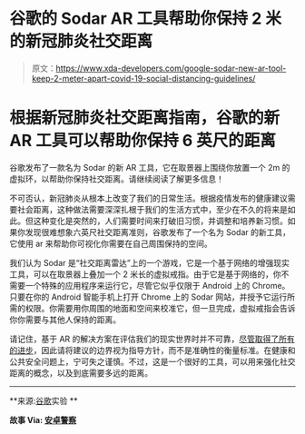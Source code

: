 # 谷歌的 Sodar AR 工具帮助你保持 2 米的新冠肺炎社交距离

> 原文：<https://www.xda-developers.com/google-sodar-new-ar-tool-keep-2-meter-apart-covid-19-social-distancing-guidelines/>

# 根据新冠肺炎社交距离指南，谷歌的新 AR 工具可以帮助你保持 6 英尺的距离

谷歌发布了一款名为 Sodar 的新 AR 工具，它在取景器上围绕你放置一个 2m 的虚拟环，以帮助你保持社交距离。请继续阅读了解更多信息！

不可否认，新冠肺炎从根本上改变了我们的日常生活。根据疫情发布的健康建议需要社会距离，这种做法需要深深扎根于我们的生活方式中，至少在不久的将来是如此。但这种变化是突然的，人们需要时间来打破旧习惯，并调整和培养新习惯。如果你发现很难想象六英尺社交距离准则，谷歌发布了一个名为 Sodar 的新工具，它使用 ar 来帮助你可视化你需要在自己周围保持的空间。

我们认为 Sodar 是“社交距离雷达”上的一个游戏，它是一个基于网络的增强现实工具，可以在取景器上叠加一个 2 米长的虚拟戒指。由于它是基于网络的，你不需要一个特殊的应用程序来运行它，尽管它似乎仅限于 Android 上的 Chrome。只要在你的 Android 智能手机上打开 Chrome 上的 Sodar 网站，并授予它运行所需的权限。你需要用你周围的地面和空间来校准它，但一旦完成，虚拟戒指会告诉你你需要与其他人保持的距离。

请记住，基于 AR 的解决方案在评估我们的现实世界时并不可靠，[尽管取得了所有的进步](https://www.xda-developers.com/google-arcore-depth-api-create-depth-maps-using-single-camera/)，因此请将建议的边界视为指导方针，而不是准确性的衡量标准。在健康和公共安全问题上，宁可失之谨慎。不过，这是一个很好的工具，可以用来强化社交距离的概念，以及到底需要多远的距离。

* * *

**来源:[谷歌](https://twitter.com/ExpWithGoogle/status/1266039294222831617)实验 **

**故事 Via: [安卓警察](https://www.androidpolice.com/2020/05/28/googles-new-social-distancing-ar-tool-shows-exactly-how-far-people-need-to-back-away-from-you-please/)**